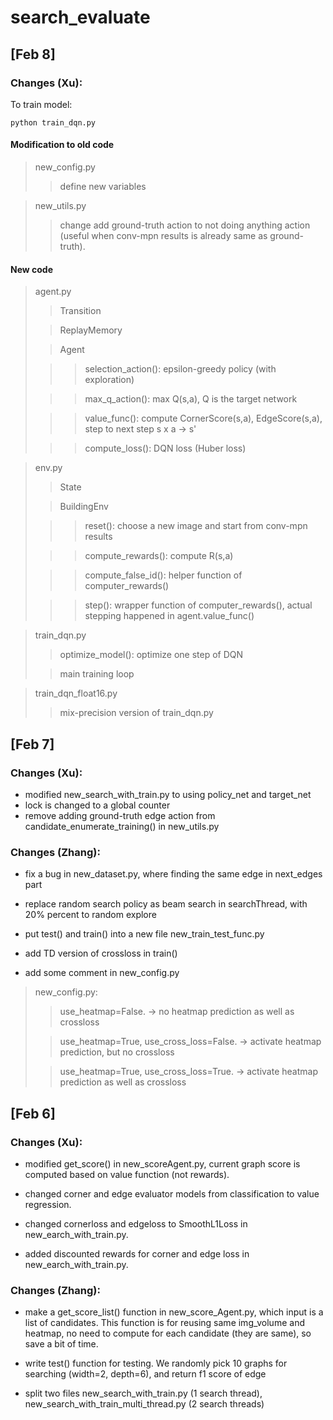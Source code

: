 # search_evaluate

## [Feb 8]

### Changes (Xu):
To train model:
```
python train_dqn.py
```
#### Modification to old code
> new_config.py
>> define new variables

> new_utils.py
>> change add ground-truth action to not doing anything action (useful when conv-mpn results is already same as ground-truth). 

#### New code
> agent.py
>> Transition
>
>> ReplayMemory
>
>> Agent
>
>>> selection_action(): epsilon-greedy policy (with exploration) 
>
>>> max_q_action(): max Q(s,a), Q is the target network
>
>>> value_func(): compute CornerScore(s,a), EdgeScore(s,a), step to next step s x a -> s'
>
>>> compute_loss(): DQN loss (Huber loss)


> env.py
>> State
>
>> BuildingEnv
>
>>> reset(): choose a new image and start from conv-mpn results
> 
>>> compute_rewards(): compute R(s,a)
>
>>> compute_false_id(): helper function of computer_rewards()
>
>>> step(): wrapper function of computer_rewards(), actual stepping happened in agent.value_func()


> train_dqn.py
>> optimize_model(): optimize one step of DQN
>
>> main training loop

> train_dqn_float16.py
>> mix-precision version of train_dqn.py



## [Feb 7]

### Changes (Xu):

- modified new_search_with_train.py to using policy_net and target_net
- lock is changed to a global counter
- remove adding ground-truth edge action from candidate_enumerate_training() in new_utils.py

### Changes (Zhang):

- fix a bug in new_dataset.py, where finding the same edge in next_edges part

- replace random search policy as beam search in searchThread, with 20% percent to random explore

- put test() and train() into a new file new_train_test_func.py

- add TD version of crossloss in train()

- add some comment in new_config.py

> new_config.py:
>> use_heatmap=False. -> no heatmap prediction as well as crossloss
>
>> use_heatmap=True, use_cross_loss=False. -> activate heatmap prediction, but no crossloss
> 
>> use_heatmap=True, use_cross_loss=True. -> activate heatmap prediction as well as crossloss
## [Feb 6]

### Changes (Xu):

- modified get_score() in new_scoreAgent.py, current graph score is computed based on value function (not rewards).

- changed corner and edge evaluator models from classification to value regression.

- changed cornerloss and edgeloss to SmoothL1Loss in new_earch_with_train.py.

- added discounted rewards for corner and edge loss in new_earch_with_train.py.



### Changes (Zhang):

- make a get_score_list() function in new_score_Agent.py, which input is a list of candidates. This function is for reusing same img_volume and heatmap, no need to compute for each candidate (they are same), so save a bit of time.

- write test() function for testing. We randomly pick 10 graphs for searching (width=2, depth=6), and return f1 score of edge

- split two files new_search_with_train.py (1 search thread), new_search_with_train_multi_thread.py (2 search threads)



